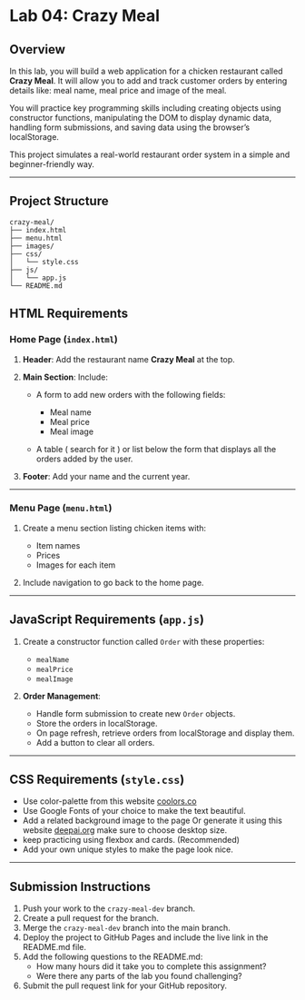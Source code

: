 # **Lab 04: Crazy Meal**

## **Overview**

In this lab, you will build a web application for a chicken restaurant called **Crazy Meal**. It will allow you to add and track customer orders by entering details like: meal name, meal price and image of the meal.

You will practice key programming skills including creating objects using constructor functions, manipulating the DOM to display dynamic data, handling form submissions, and saving data using the browser’s localStorage.

This project simulates a real-world restaurant order system in a simple and beginner-friendly way.

---

## Project Structure

```
crazy-meal/
├── index.html
├── menu.html
├── images/
├── css/
│   └── style.css
├── js/
│   └── app.js
└── README.md
```

## **HTML Requirements**

### **Home Page (`index.html`)**

1. **Header**: Add the restaurant name **Crazy Meal** at the top.

2. **Main Section**: Include:

   - A form to add new orders with the following fields:

     - Meal name
     - Meal price
     - Meal image

   - A table ( search for it ) or list below the form that displays all the orders added by the user.

3. **Footer**: Add your name and the current year.

---

### **Menu Page (`menu.html`)**

1. Create a menu section listing chicken items with:

   - Item names
   - Prices
   - Images for each item

2. Include navigation to go back to the home page.

---

## **JavaScript Requirements (`app.js`)**

1. Create a constructor function called `Order` with these properties:

   - `mealName`
   - `mealPrice`
   - `mealImage`

2. **Order Management**:
   - Handle form submission to create new `Order` objects.
   - Store the orders in localStorage.
   - On page refresh, retrieve orders from localStorage and display them.
   - Add a button to clear all orders.

---

## **CSS Requirements (`style.css`)**

- Use color-palette from this website [coolors.co](https://coolors.co/palettes/trending)
- Use Google Fonts of your choice to make the text beautiful.
- Add a related background image to the page Or generate it using this website [deepai.org](https://deepai.org/machine-learning-model/text2img) make sure to choose desktop size.
- keep practicing using flexbox and cards. (Recommended)
- Add your own unique styles to make the page look nice.

---

## **Submission Instructions**

1. Push your work to the `crazy-meal-dev` branch.
2. Create a pull request for the branch.
3. Merge the `crazy-meal-dev` branch into the main branch.
4. Deploy the project to GitHub Pages and include the live link in the README.md file.
5. Add the following questions to the README.md:
   - How many hours did it take you to complete this assignment?
   - Were there any parts of the lab you found challenging?
6. Submit the pull request link for your GitHub repository.
